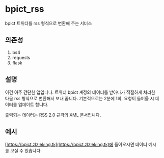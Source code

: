 # bpict_rss
bpict 트위터를 rss 형식으로 변환해 주는 서비스

## 의존성
1. bs4
2. requests
3. flask

## 설명
이건 아주 간단한 앱입니다. 트위터 bpict 계정의 데이터를 받아다가 적절하게 처리한 다음 rss 형식으로 변환해서 보내 줍니다.
기본적으로는 2분에 1회, 요청이 들어올 시 데이터를 업데이트 합니다.

출력되는 데이터는 RSS 2.0 규격의 XML 문서입니다.

## 예시
[https://bpict.zlzleking.tk](https://bpict.zlzleking.tk)에 들어오시면 데이터 예시를 보실 수 있습니다.